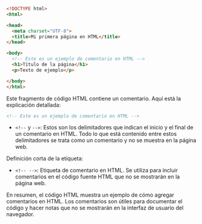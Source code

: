 ```html
<!DOCTYPE html>
<html>

<head>
  <meta charset="UTF-8">
  <title>Mi primera página en HTML</title>
</head>

<body>
  <!-- Este es un ejemplo de comentario en HTML -->
  <h1>Título de la página</h1>
  <p>Texto de ejemplo</p>

</body>
</html>
```
Este fragmento de código HTML contiene un comentario. Aquí está la explicación detallada:

```html
<!-- Este es un ejemplo de comentario en HTML -->
```

- `<!--` y `-->`: Estos son los delimitadores que indican el inicio y el final de un comentario en HTML. Todo lo que está contenido entre estos delimitadores se trata como un comentario y no se muestra en la página web.

Definición corta de la etiqueta:

- `<!-- -->`: Etiqueta de comentario en HTML. Se utiliza para incluir comentarios en el código fuente HTML que no se mostrarán en la página web.

En resumen, el código HTML muestra un ejemplo de cómo agregar comentarios en HTML. Los comentarios son útiles para documentar el código y hacer notas que no se mostrarán en la interfaz de usuario del navegador.
